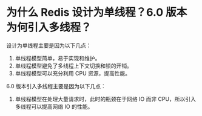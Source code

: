 # 为什么 Redis 设计为单线程？6.0 版本为何引入多线程？

设计为单线程主要是因为以下几点：

1. 单线程模型简单，易于实现和维护。
2. 单线程模型避免了多线程上下文切换和锁的开销。
3. 单线程模型可以充分利用 CPU 资源，提高性能。

6.0 版本引入多线程主要是因为以下几点：

1. 单线程模型在处理大量请求时，此时的瓶颈在于网络 IO 而非 CPU，所以引入多线程可以提高网络 IO 的性能。
